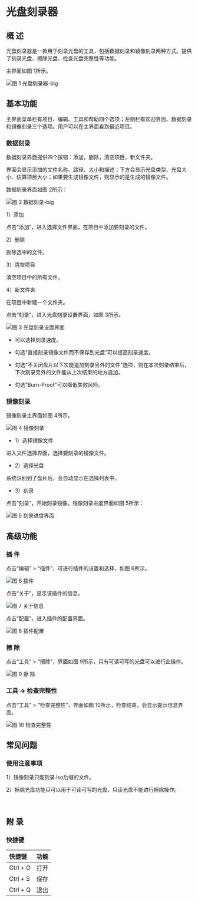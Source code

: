 # 光盘刻录器
## 概 述
光盘刻录器是一款用于刻录光盘的工具，包括数据刻录和镜像刻录两种方式。提供了刻录光盘、擦除光盘、检查光盘完整性等功能。

主界面如图 1所示。

![图 1 光盘刻录器-big](image/1.png)
<br>

## 基本功能
主界面菜单栏有项目、编辑、工具和帮助四个选项；左侧栏有欢迎界面、数据刻录和镜像刻录三个选项。用户可以在主界面看到最近项目。

### 数据刻录
数据刻录界面提供四个按钮：添加，删除，清空项目，新文件夹。

界面会显示添加的文件名称、路径、大小和描述；下方会显示光盘类型、光盘大小、估算项目大小；如果要生成镜像文件，则显示的是生成的镜像文件。

数据刻录界面如图 2所示：

![图 2 数据刻录-big](image/2.png)

1）添加

点击“添加”，进入选择文件界面，在项目中添加要刻录的文件。

2）删除

删除选中的文件。

3）清空项目

清空项目中的所有文件。

4）新文件夹

在项目中新建一个文件夹。

点击“刻录”，进入光盘刻录设置界面，如图 3所示。

![图 3 光盘刻录设置界面](image/3.png)

- 可以选择刻录速度。

- 勾选“直接刻录镜像文件而不保存到光盘”可以提高刻录速度。

- 勾选“不关闭盘片以下次能追加刻录另外的文件”选项，则在本次刻录结束后，下次刻录另外的文件能从上次结束的地方追加。

- 勾选“Burn-Proof”可以降低失败风险。

### 镜像刻录
镜像刻录主界面如图 4所示。

![图 4 镜像刻录](image/4.png)

- 1）选择镜像文件

进入文件选择界面，选择要刻录的镜像文件。

- 2）选择光盘

系统识别到了盘片后，会自动显示在选择列表中。

- 3）刻录

点击“刻录”，开始刻录镜像。镜像刻录进度界面如图 5所示：

![图 5 刻录进度界面](image/5.png)
<br>

## 高级功能
### 插 件
点击“编辑” > “插件”，可进行插件的设置和选择，如图 6所示。

![图 6 插件](image/6.png)

点击“关于”，显示该插件的信息。

![图 7 关于信息](image/7.png)

点击“配置”，进入插件的配置界面。

![图 8 插件配置](image/8.png)

### 擦 除
点击“工具” > “擦除”，界面如图 9所示，只有可读可写的光盘可以进行此操作。

![图 9 擦 除](image/9.png)

### 工具 -> 检查完整性
点击“工具” > “检查完整性”，界面如图 10所示，检查结束，会显示提示信息界面。

![图 10 检查完整性](image/10.png)
<br>

## 常见问题
### 使用注意事项
1）镜像刻录只能刻录.iso后缀的文件。

2）擦除光盘功能只可以用于可读可写的光盘，只读光盘不能进行擦除操作。

<br>

## 附 录
### 快捷键

| 快捷键 | 功能 |
| :------------ | :------------ | 
| Ctrl + O | 打开 |
| Ctrl + S | 保存 |	
| Ctrl + Q | 退出 |

